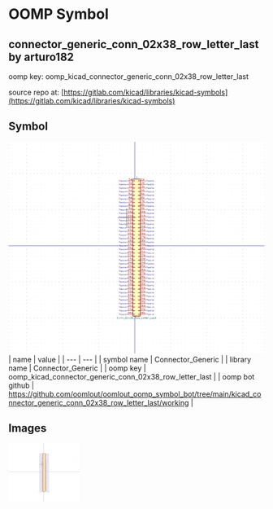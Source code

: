 # OOMP Symbol  
## connector_generic_conn_02x38_row_letter_last  by arturo182  
  
oomp key: oomp_kicad_connector_generic_conn_02x38_row_letter_last  
  
source repo at: [https://gitlab.com/kicad/libraries/kicad-symbols](https://gitlab.com/kicad/libraries/kicad-symbols)  
## Symbol  
  
[![working.png](working_600.png)](working.png)  
| name | value | 
| --- | --- | 
| symbol name | Connector_Generic | 
| library name | Connector_Generic | 
| oomp key | oomp_kicad_connector_generic_conn_02x38_row_letter_last | 
| oomp bot github | https://github.com/oomlout/oomlout_oomp_symbol_bot/tree/main/kicad_connector_generic_conn_02x38_row_letter_last/working | 
## Images  
  
[![working.png](working_140.png)](working.png)  
